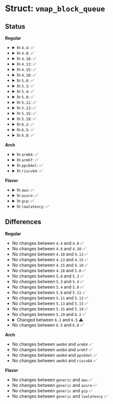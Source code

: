 # Struct: <code>vmap_block_queue</code>

## Status
<b>Regular</b>
<ul>
<li>
<details>
<summary>In <code>4.4</code>: ✅</summary>

```c
struct vmap_block_queue {
    spinlock_t lock;
    struct list_head free;
};
```
</details>
</li>
<li>
<details>
<summary>In <code>4.8</code>: ✅</summary>

```c
struct vmap_block_queue {
    spinlock_t lock;
    struct list_head free;
};
```
</details>
</li>
<li>
<details>
<summary>In <code>4.10</code>: ✅</summary>

```c
struct vmap_block_queue {
    spinlock_t lock;
    struct list_head free;
};
```
</details>
</li>
<li>
<details>
<summary>In <code>4.13</code>: ✅</summary>

```c
struct vmap_block_queue {
    spinlock_t lock;
    struct list_head free;
};
```
</details>
</li>
<li>
<details>
<summary>In <code>4.15</code>: ✅</summary>

```c
struct vmap_block_queue {
    spinlock_t lock;
    struct list_head free;
};
```
</details>
</li>
<li>
<details>
<summary>In <code>4.18</code>: ✅</summary>

```c
struct vmap_block_queue {
    spinlock_t lock;
    struct list_head free;
};
```
</details>
</li>
<li>
<details>
<summary>In <code>5.0</code>: ✅</summary>

```c
struct vmap_block_queue {
    spinlock_t lock;
    struct list_head free;
};
```
</details>
</li>
<li>
<details>
<summary>In <code>5.3</code>: ✅</summary>

```c
struct vmap_block_queue {
    spinlock_t lock;
    struct list_head free;
};
```
</details>
</li>
<li>
<details>
<summary>In <code>5.4</code>: ✅</summary>

```c
struct vmap_block_queue {
    spinlock_t lock;
    struct list_head free;
};
```
</details>
</li>
<li>
<details>
<summary>In <code>5.8</code>: ✅</summary>

```c
struct vmap_block_queue {
    spinlock_t lock;
    struct list_head free;
};
```
</details>
</li>
<li>
<details>
<summary>In <code>5.11</code>: ✅</summary>

```c
struct vmap_block_queue {
    spinlock_t lock;
    struct list_head free;
};
```
</details>
</li>
<li>
<details>
<summary>In <code>5.13</code>: ✅</summary>

```c
struct vmap_block_queue {
    spinlock_t lock;
    struct list_head free;
};
```
</details>
</li>
<li>
<details>
<summary>In <code>5.15</code>: ✅</summary>

```c
struct vmap_block_queue {
    spinlock_t lock;
    struct list_head free;
};
```
</details>
</li>
<li>
<details>
<summary>In <code>5.19</code>: ✅</summary>

```c
struct vmap_block_queue {
    spinlock_t lock;
    struct list_head free;
};
```
</details>
</li>
<li>
<details>
<summary>In <code>6.2</code>: ✅</summary>

```c
struct vmap_block_queue {
    spinlock_t lock;
    struct list_head free;
};
```
</details>
</li>
<li>
<details>
<summary>In <code>6.5</code>: ✅</summary>

```c
struct vmap_block_queue {
    spinlock_t lock;
    struct list_head free;
    struct xarray vmap_blocks;
};
```
</details>
</li>
<li>
<details>
<summary>In <code>6.8</code>: ✅</summary>

```c
struct vmap_block_queue {
    spinlock_t lock;
    struct list_head free;
    struct xarray vmap_blocks;
};
```
</details>
</li>
</ul>
<b>Arch</b>
<ul>
<li>
<details>
<summary>In <code>arm64</code>: ✅</summary>

```c
struct vmap_block_queue {
    spinlock_t lock;
    struct list_head free;
};
```
</details>
</li>
<li>
<details>
<summary>In <code>armhf</code>: ✅</summary>

```c
struct vmap_block_queue {
    spinlock_t lock;
    struct list_head free;
};
```
</details>
</li>
<li>
<details>
<summary>In <code>ppc64el</code>: ✅</summary>

```c
struct vmap_block_queue {
    spinlock_t lock;
    struct list_head free;
};
```
</details>
</li>
<li>
<details>
<summary>In <code>riscv64</code>: ✅</summary>

```c
struct vmap_block_queue {
    spinlock_t lock;
    struct list_head free;
};
```
</details>
</li>
</ul>
<b>Flavor</b>
<ul>
<li>
<details>
<summary>In <code>aws</code>: ✅</summary>

```c
struct vmap_block_queue {
    spinlock_t lock;
    struct list_head free;
};
```
</details>
</li>
<li>
<details>
<summary>In <code>azure</code>: ✅</summary>

```c
struct vmap_block_queue {
    spinlock_t lock;
    struct list_head free;
};
```
</details>
</li>
<li>
<details>
<summary>In <code>gcp</code>: ✅</summary>

```c
struct vmap_block_queue {
    spinlock_t lock;
    struct list_head free;
};
```
</details>
</li>
<li>
<details>
<summary>In <code>lowlatency</code>: ✅</summary>

```c
struct vmap_block_queue {
    spinlock_t lock;
    struct list_head free;
};
```
</details>
</li>
</ul>

## Differences
<b>Regular</b>
<ul>
<li>
No changes between <code>4.4</code> and <code>4.8</code> ✅
</li>
<li>
No changes between <code>4.8</code> and <code>4.10</code> ✅
</li>
<li>
No changes between <code>4.10</code> and <code>4.13</code> ✅
</li>
<li>
No changes between <code>4.13</code> and <code>4.15</code> ✅
</li>
<li>
No changes between <code>4.15</code> and <code>4.18</code> ✅
</li>
<li>
No changes between <code>4.18</code> and <code>5.0</code> ✅
</li>
<li>
No changes between <code>5.0</code> and <code>5.3</code> ✅
</li>
<li>
No changes between <code>5.3</code> and <code>5.4</code> ✅
</li>
<li>
No changes between <code>5.4</code> and <code>5.8</code> ✅
</li>
<li>
No changes between <code>5.8</code> and <code>5.11</code> ✅
</li>
<li>
No changes between <code>5.11</code> and <code>5.13</code> ✅
</li>
<li>
No changes between <code>5.13</code> and <code>5.15</code> ✅
</li>
<li>
No changes between <code>5.15</code> and <code>5.19</code> ✅
</li>
<li>
No changes between <code>5.19</code> and <code>6.2</code> ✅
</li>
<li>
<details>
<summary>Changed between <code>6.2</code> and <code>6.5</code> ⚠️</summary>
<ul>
<li>
<b>Field added. </b>
<code>struct xarray vmap_blocks</code>
</li>
</ul>
</details>
</li>
<li>
No changes between <code>6.5</code> and <code>6.8</code> ✅
</li>
</ul>
<b>Arch</b>
<ul>
<li>
No changes between <code>amd64</code> and <code>arm64</code> ✅
</li>
<li>
No changes between <code>amd64</code> and <code>armhf</code> ✅
</li>
<li>
No changes between <code>amd64</code> and <code>ppc64el</code> ✅
</li>
<li>
No changes between <code>amd64</code> and <code>riscv64</code> ✅
</li>
</ul>
<b>Flavor</b>
<ul>
<li>
No changes between <code>generic</code> and <code>aws</code> ✅
</li>
<li>
No changes between <code>generic</code> and <code>azure</code> ✅
</li>
<li>
No changes between <code>generic</code> and <code>gcp</code> ✅
</li>
<li>
No changes between <code>generic</code> and <code>lowlatency</code> ✅
</li>
</ul>
